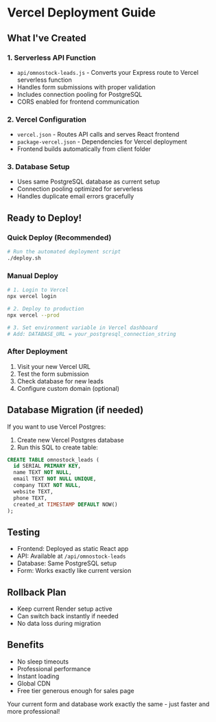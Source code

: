 # Vercel Deployment Guide

## What I've Created

### 1. Serverless API Function
- `api/omnostock-leads.js` - Converts your Express route to Vercel serverless function
- Handles form submissions with proper validation
- Includes connection pooling for PostgreSQL
- CORS enabled for frontend communication

### 2. Vercel Configuration
- `vercel.json` - Routes API calls and serves React frontend
- `package-vercel.json` - Dependencies for Vercel deployment
- Frontend builds automatically from client folder

### 3. Database Setup
- Uses same PostgreSQL database as current setup
- Connection pooling optimized for serverless
- Handles duplicate email errors gracefully

## Ready to Deploy!

### Quick Deploy (Recommended)
```bash
# Run the automated deployment script
./deploy.sh
```

### Manual Deploy
```bash
# 1. Login to Vercel
npx vercel login

# 2. Deploy to production
npx vercel --prod

# 3. Set environment variable in Vercel dashboard
# Add: DATABASE_URL = your_postgresql_connection_string
```

### After Deployment
1. Visit your new Vercel URL
2. Test the form submission
3. Check database for new leads
4. Configure custom domain (optional)

## Database Migration (if needed)

If you want to use Vercel Postgres:
1. Create new Vercel Postgres database
2. Run this SQL to create table:
```sql
CREATE TABLE omnostock_leads (
  id SERIAL PRIMARY KEY,
  name TEXT NOT NULL,
  email TEXT NOT NULL UNIQUE,
  company TEXT NOT NULL,
  website TEXT,
  phone TEXT,
  created_at TIMESTAMP DEFAULT NOW()
);
```

## Testing
- Frontend: Deployed as static React app
- API: Available at `/api/omnostock-leads`
- Database: Same PostgreSQL setup
- Form: Works exactly like current version

## Rollback Plan
- Keep current Render setup active
- Can switch back instantly if needed
- No data loss during migration

## Benefits
- No sleep timeouts
- Professional performance
- Instant loading
- Global CDN
- Free tier generous enough for sales page

Your current form and database work exactly the same - just faster and more professional!